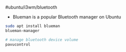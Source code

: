 #ubuntu/i3wm/bluetooth
-  Blueman is a popular Bluetooth manager on Ubuntu

```bash
sudo apt install blueman
blueman-manager

# manage bluetooth device volume
pavucontrol
```